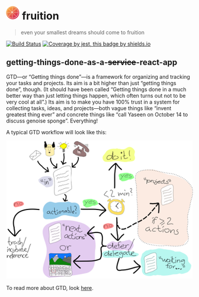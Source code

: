 # ![🍉](readme-assets/fruition_36.png "Melon") fruition

> even your smallest dreams should come to fruition

[![Build Status](https://travis-ci.com/GeorgeIpsum/fruition.svg?branch=master)](https://travis-ci.com/GeorgeIpsum/fruition) [![Coverage by jest, this badge by shields.io](https://img.shields.io/badge/dynamic/xml?color=informational&label=coverage&query=%2F%2Fdiv%5B%40class%3D%22clearfix%22%5D%2Fdiv%5B1%5D%2Fspan%5B1%5D%2Ftext%28%29&url=https%3A%2F%2Fgeorgeipsum.github.io%2Ffruition%2Fcoverage%2Findex.html)](https://georgeipsum.github.com/fruition/coverage)

## getting-things-done-as-a-~~service~~-react-app

GTD—or “Getting things done”—is a framework for organizing and tracking your tasks and projects. Its aim is a bit higher than just “getting things done”, though. (It should have been called “Getting things done in a much better way than just letting things happen, which often turns out not to be very cool at all”.) Its aim is to make you have 100% trust in a system for collecting tasks, ideas, and projects—both vague things like “invent greatest thing ever” and concrete things like “call Yaseen on October 14 to discuss genoise sponge”. Everything!

A typical GTD workflow will look like this:

![GTD Workflow](readme-assets/workflow.svg)

To read more about GTD, look [here](https://hamberg.no/gtd/).
